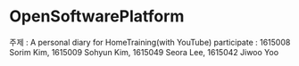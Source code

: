 # OpenSoftwarePlatform

주제 : A personal diary for HomeTraining(with YouTube)
participate : 1615008 Sorim Kim, 1615009 Sohyun Kim, 1615049 Seora Lee, 1615042 Jiwoo Yoo


